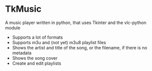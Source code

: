 # TkMusic
A music player written in python, that uses Tkinter and the vlc-python module

- Supports a lot of formats
- Supports m3u and (not yet) m3u8 playlist files
- Shows the artist and title of the song, or the filename, if there is no metadata
- Shows the song cover
- Create and edit playlists
